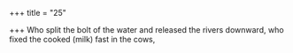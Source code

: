 +++
title = "25"

+++
Who split the bolt of the water and released the rivers
downward,
who fixed the cooked (milk) fast in the cows,